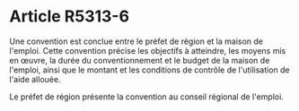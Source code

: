 # Article R5313-6

Une convention est conclue entre le préfet de région et la maison de l'emploi. Cette convention précise les objectifs à atteindre, les moyens mis en œuvre, la durée du conventionnement et le budget de la maison de l'emploi, ainsi que le montant et les conditions de contrôle de l'utilisation de l'aide allouée. 

Le préfet de région présente la convention au conseil régional de l'emploi.